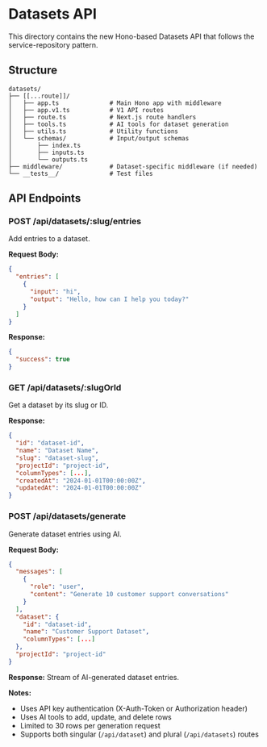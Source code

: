 # Datasets API

This directory contains the new Hono-based Datasets API that follows the service-repository pattern.

## Structure

```text
datasets/
├── [[...route]]/
│   ├── app.ts              # Main Hono app with middleware
│   ├── app.v1.ts           # V1 API routes
│   ├── route.ts            # Next.js route handlers
│   ├── tools.ts            # AI tools for dataset generation
│   ├── utils.ts            # Utility functions
│   └── schemas/            # Input/output schemas
│       ├── index.ts
│       ├── inputs.ts
│       └── outputs.ts
├── middleware/             # Dataset-specific middleware (if needed)
└── __tests__/              # Test files
```

## API Endpoints

### POST /api/datasets/:slug/entries

Add entries to a dataset.

**Request Body:**
```json
{
  "entries": [
    {
      "input": "hi",
      "output": "Hello, how can I help you today?"
    }
  ]
}
```

**Response:**
```json
{
  "success": true
}
```

### GET /api/datasets/:slugOrId

Get a dataset by its slug or ID.

**Response:**
```json
{
  "id": "dataset-id",
  "name": "Dataset Name",
  "slug": "dataset-slug",
  "projectId": "project-id",
  "columnTypes": [...],
  "createdAt": "2024-01-01T00:00:00Z",
  "updatedAt": "2024-01-01T00:00:00Z"
}
```

### POST /api/datasets/generate

Generate dataset entries using AI.

**Request Body:**
```json
{
  "messages": [
    {
      "role": "user",
      "content": "Generate 10 customer support conversations"
    }
  ],
  "dataset": {
    "id": "dataset-id",
    "name": "Customer Support Dataset",
    "columnTypes": [...]
  },
  "projectId": "project-id"
}
```

**Response:**
Stream of AI-generated dataset entries.

**Notes:**
- Uses API key authentication (X-Auth-Token or Authorization header)
- Uses AI tools to add, update, and delete rows
- Limited to 30 rows per generation request
- Supports both singular (`/api/dataset`) and plural (`/api/datasets`) routes
